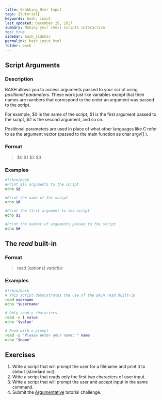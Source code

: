 ```yaml
---
title: Grabbing User Input
tags: [tutorial]
keywords: bash, input
last_updated: December 29, 2017
summary: Making your shell scripts interactive
toc: true
sidebar: bash_sidebar
permalink: bash_input.html
folder: bash
---
```


## Script Arguments

### Description
BASH allows you to access arguments passed to your script using *positional
parameters*.  These work just like variables except that their names are numbers
that correspond to the order an argument was passed to the script.

For example, $0 is the name of the script, $1 is the first argument passed to
the script, $2 is the second argument, and so on.

Positional parameters are used in place of what other languages like C refer to
as the argument vector (passed to the main function as char argv[] ).

### Format

>$0 $1 $2 $3

### Examples

```sh
#!/bin/bash
#Print all arguments to the script
echo $@

#Print the name of the script
echo $0

#Print the first argument to the script
echo $1

#Print the number of arguments passed to the script
echo $#
```

## The *read* built-in

### Format

>read [options] *variable*

### Examples

```sh
#!/bin/bash
# This script demonstrates the use of the BASH read built-in
read username
echo "$username"

# Only read n characters
read -n 1 value
echo "$value"

# Read with a prompt
read -p "Please enter your name: " name
echo "$name"
```

## Exercises

1. Write a script that will prompt the user for a filename and print it to stdout (standard out).
2. Write a script that reads only the first two characters of user input.
3. Write a script that will prompt the user and accept input in the same command.
4. Submit the [Argumentative](https://codewarz.ninja/do_challenge/Argumentative) tutorial challenge.
